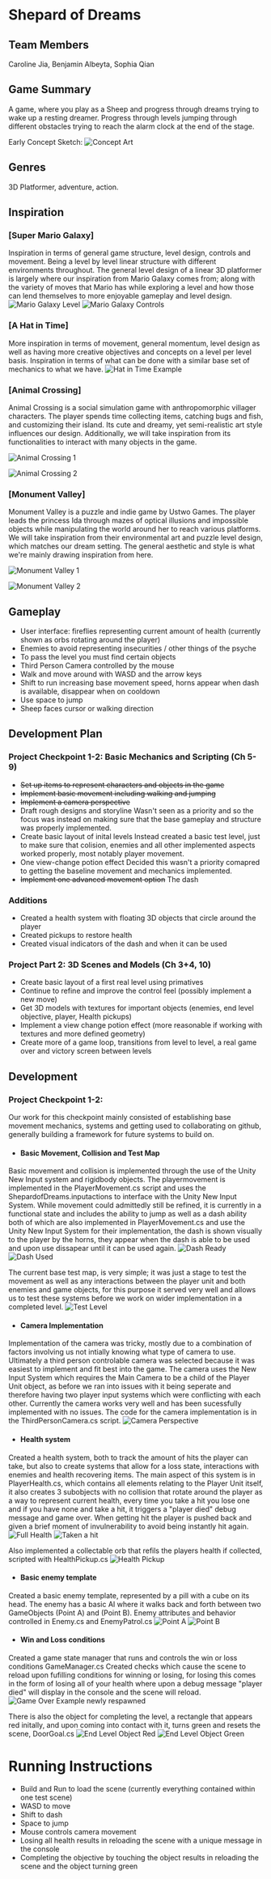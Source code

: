 # Shepard of Dreams

## Team Members

Caroline Jia, Benjamin Albeyta, Sophia Qian

## Game Summary

A game, where you play as a Sheep and progress through dreams trying to wake up a resting dreamer. Progress through levels jumping through different obstacles trying to reach the alarm clock at the end of the stage.

Early Concept Sketch:
![Concept Art](https://cdn.bsky.app/img/feed_fullsize/plain/did:plc:gw3cmasus5q2obg274yrww7u/bafkreig4f2yvxduzlcot7hqc6tedirmyhjp55fe5embpgj4jjtrur6rn7u@jpeg)

## Genres

3D Platformer, adventure, action.

## Inspiration

### [Super Mario Galaxy]
Inspiration in terms of general game structure, level design, controls and movement. Being a level by level linear structure with different environments throughout. The general level design of a linear 3D platformer is largely where our inspiration from Mario Galaxy comes from; along with the variety of moves that Mario has while exploring a level and how those can lend themselves to more enjoyable gameplay and level design. 
![Mario Galaxy Level](https://encrypted-tbn0.gstatic.com/images?q=tbn:ANd9GcQmEhjqVIlFUWoa-AjDfDzlizQlJyPAhHEBug&s)
![Mario Galaxy Controls](https://cdn.mobygames.com/covers/1295072-super-mario-galaxy-2-wii-reference-card.jpg)


### [A Hat in Time]
More inspiration in terms of movement, general momentum, level design as well as having more creative objectives and concepts on a level per level basis. Inspiration in terms of what can be done with a similar base set of mechanics to what we have.
![Hat in Time Example](https://i0.wp.com/operationrainfall.com/wp-content/uploads/2017/10/Trainwreck.png?ssl=1)


### [Animal Crossing]

Animal Crossing is a social simulation game with anthropomorphic villager characters. The player spends time collecting items, catching bugs and fish, and customizing their island. Its cute and dreamy, yet semi-realistic art style influences our design. Additionally, we will take inspiration from its functionalities to interact with many objects in the game. 

![Animal Crossing 1](https://i.pinimg.com/736x/48/68/c5/4868c51d2714f3116e361be1fe81deb1.jpg)

![Animal Crossing 2](https://assets.nintendo.com/image/upload/c_fill,w_1200/q_auto:best/f_auto/dpr_2.0/ncom/software/switch/70010000027619/9989957eae3a6b545194c42fec2071675c34aadacd65e6b33fdfe7b3b6a86c3a)


### [Monument Valley]

Monument Valley is a puzzle and indie game by Ustwo Games. The player leads the princess Ida through mazes of optical illusions and impossible objects while manipulating the world around her to reach various platforms. We will take inspiration from their environmental art and puzzle level design, which matches our dream setting. The general aesthetic and style is what we're mainly drawing inspiration from here. 

![Monument Valley 1](https://design-milk.com/images/2014/04/caledonia.jpg)

![Monument Valley 2](https://einfogames.com/reviews/files/2014/07/Monument-Valley-Gameplay.jpg)



## Gameplay

- User interface: fireflies representing current amount of health (currently shown as orbs rotating around the player)
- Enemies to avoid representing insecurities / other things of the psyche
- To pass the level you must find certain objects
- Third Person Camera controlled by the mouse
- Walk and move around with WASD and the arrow keys
- Shift to run increasing base movement speed, horns appear when dash is available, disappear when on cooldown
- Use space to jump
- Sheep faces cursor or walking direction

## Development Plan

### Project Checkpoint 1-2: Basic Mechanics and Scripting (Ch 5-9)

- ~~Set up items to represent characters and objects in the game~~
- ~~Implement basic movement including walking and jumping~~
- ~~Implement a camera perspective~~
- Draft rough designs and storyline
Wasn't seen as a priority and so the focus was instead on making sure that the base gameplay and structure was properly implemented.
- Create basic layout of inital levels
Instead created a basic test level, just to make sure that colision, enemies and all other implemented aspects worked properly, most notably player movement.
- One view-change potion effect
Decided this wasn't a priority comapred to getting the baseline movement and mechanics implemented.
- ~~Implement one advanced movement option~~ The dash

### Additions

- Created a health system with floating 3D objects that circle around the player
- Created pickups to restore health
- Created visual indicators of the dash and when it can be used

### Project Part 2: 3D Scenes and Models (Ch 3+4, 10)

- Create basic layout of a first real level using primatives
- Continue to refine and improve the control feel (possibly implement a new move)
- Get 3D models with textures for important objects (enemies, end level objective, player, Health pickups)
- Implement a view change potion effect (more reasonable if working with textures and more defined geometry)
- Create more of a game loop, transitions from level to level, a real game over and victory screen between levels

## Development

### Project Checkpoint 1-2:
Our work for this checkpoint mainly consisted of establishing base movement mechanics, systems and getting used to collaborating on github, generally building a framework for future systems to build on.
- #### Basic Movement, Collision and Test Map
Basic movement and collision is implemented through the use of the Unity New Input system and rigidbody objects. The playermovement is implemented in the PlayerMovement.cs script and uses the ShepardofDreams.inputactions to interface with the Unity New Input System. While movement could admittedly still be refined, it is currently in a functional state and includes the ability to jump as well as a dash ability both of which are also implemented in PlayerMovement.cs and use the Unity New Input System for their implementation, the dash is shown visually to the player by the horns, they appear when the dash is able to be used and upon use dissapear until it can be used again.
![Dash Ready](https://cdn.bsky.app/img/feed_fullsize/plain/did:plc:gw3cmasus5q2obg274yrww7u/bafkreibojomqlnsgpwyuajlkrotmhei523ly6apcledaf3frj4rd3bygfq@jpeg)
![Dash Used](https://cdn.bsky.app/img/feed_fullsize/plain/did:plc:gw3cmasus5q2obg274yrww7u/bafkreicfgbzsrj5mxqoojo2hc65zphednm5hyknuuobdus4z7grklgyl2u@jpeg)

The current base test map, is very simple; it was just a stage to test the movement as well as any interactions between the player unit and both enemies and game objects, for this purpose it served very well and allows us to test these systems before we work on wider implementation in a completed level.
![Test Level](https://cdn.bsky.app/img/feed_fullsize/plain/did:plc:gw3cmasus5q2obg274yrww7u/bafkreie7652xdrbesead5wv6tntcjxvo4icwkrxb32jnk5lsjcyvjbqgya@jpeg)

- #### Camera Implementation
Implementation of the camera was tricky, mostly due to a combination of factors involving us not intially knowing what type of camera to use. Ultimately a third person controlable camera was selected because it was easiest to implement and fit best into the game. The camera uses the New Input System which requires the Main Camera to be a child of the Player Unit object, as before we ran into issues with it being seperate and therefore having two player input systems which were conflicting with each other. Currently the camera works very well and has been sucessfully implemented with no issues. The code for the camera implementation is in the ThirdPersonCamera.cs script.
![Camera Perspective](https://cdn.bsky.app/img/feed_fullsize/plain/did:plc:gw3cmasus5q2obg274yrww7u/bafkreiaq6sxzlmc2cjh3ajker4lmbcxkhwkebf7yl32fnp4e7t25kisdii@jpeg)

- #### Health system
Created a health system, both to track the amount of hits the player can take, but also to create systems that allow for a loss state, interactions with enemies and health recovering items.
The main aspect of this system is in PlayerHealth.cs, which contains all elements relating to the Player Unit itself, it also creates 3 subobjects with no collision that rotate around the player as a way to represent current health, every time you take a hit you lose one and if you have none and take a hit, it triggers a "player died" debug message and game over. When getting hit the player is pushed back and given a brief moment of invulnerability to avoid being instantly hit again. 
![Full Health](https://cdn.bsky.app/img/feed_fullsize/plain/did:plc:gw3cmasus5q2obg274yrww7u/bafkreidnizphuvfvfgjefhc6ycimutuaizug4a255onpd6otp54wvshe4y@jpeg)
![Taken a hit](https://cdn.bsky.app/img/feed_fullsize/plain/did:plc:gw3cmasus5q2obg274yrww7u/bafkreic7lw5nfzrzt5kr2vs6vxr325j5wu7n6j55e5zkkmvdsnzprsduui@jpeg)

Also implemented a collectable orb that refils the players health if collected, scripted with HealthPickup.cs
![Health Pickup](https://cdn.bsky.app/img/feed_fullsize/plain/did:plc:gw3cmasus5q2obg274yrww7u/bafkreiaznmwoakvpqx7pwoz2yq7fuzzsnm36zv444ux7jpfxrgck46mmea@jpeg)

- #### Basic enemy template 
Created a basic enemy template, represented by a pill with a cube on its head. The enemy has a basic AI where it walks back and forth between two GameObjects (Point A) and (Point B). Enemy attributes and behavior controlled in Enemy.cs and EnemyPatrol.cs
![Point A](https://cdn.bsky.app/img/feed_fullsize/plain/did:plc:gw3cmasus5q2obg274yrww7u/bafkreigamp5ckdrpnxgnhy47uqg2rbfc4v3wb6ksmxquqyjmc5x26rgziy@jpeg)
![Point B](https://cdn.bsky.app/img/feed_fullsize/plain/did:plc:gw3cmasus5q2obg274yrww7u/bafkreia7kvwm5hmgle2jed5tugeeruqghy347b5fyvsaqrxwafbj3lqtcq@jpeg)

- #### Win and Loss conditions
Created a game state manager that runs and controls the win or loss conditions GameManager.cs
Created checks which cause the scene to reload upon fufilling conditions for winning or losing, for losing this comes in the form of losing all of your health where upon a debug message "player died" will display in the console and the scene will reload. 
![Game Over Example newly respawned](https://cdn.bsky.app/img/feed_fullsize/plain/did:plc:gw3cmasus5q2obg274yrww7u/bafkreif2oaig6rwpxfmqhm7byghjyvrhdfvi6j6ajkn6nkkj4ekstafi6e@jpeg)

There is also the object for completing the level, a rectangle that appears red initally, and upon coming into contact with it, turns green and resets the scene, DoorGoal.cs
![End Level Object Red](https://cdn.bsky.app/img/feed_fullsize/plain/did:plc:gw3cmasus5q2obg274yrww7u/bafkreifmni2sbb7ps76wozewqh7hnza65kdq7aactfn6ltr5hlxmb3cfdq@jpeg)
![End Level Object Green](https://cdn.bsky.app/img/feed_fullsize/plain/did:plc:gw3cmasus5q2obg274yrww7u/bafkreia4u3yjdqtzgpgsm2ww7qxuwqxrvb6xpssiajbwbyzd65p3bl6p4u@jpeg)

# Running Instructions
- Build and Run to load the scene (currently everything contained within one test scene)
- WASD to move
- Shift to dash
- Space to jump
- Mouse controls camera movement
- Losing all health results in reloading the scene with a unique message in the console
- Completing the objective by touching the object results in reloading the scene and the object turning green
